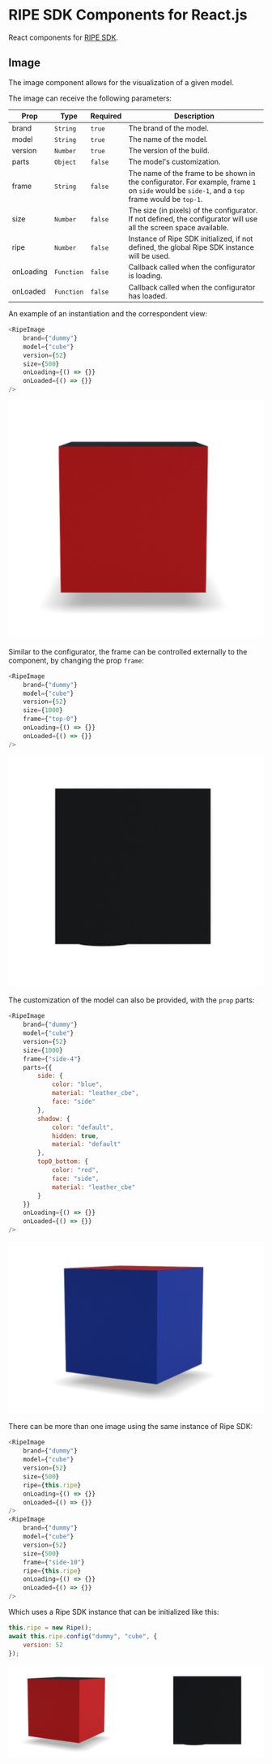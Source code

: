 # RIPE SDK Components for React.js

React components for [RIPE SDK](https://github.com/ripe-tech/ripe-sdk).

## Image

The image component allows for the visualization of a given model.

The image can receive the following parameters:

| Prop      | Type       | Required | Description                                                                                                                                    |
| --------- | ---------- | -------- | ---------------------------------------------------------------------------------------------------------------------------------------------- |
| brand     | `String`   | `true`   | The brand of the model.                                                                                                                        |
| model     | `String`   | `true`   | The name of the model.                                                                                                                         |
| version   | `Number`   | `true`   | The version of the build.                                                                                                                      |
| parts     | `Object`   | `false`  | The model's customization.                                                                                                                     |
| frame     | `String`   | `false`  | The name of the frame to be shown in the configurator. For example, frame `1` on `side` would be `side-1`, and a `top` frame would be `top-1`. |
| size      | `Number`   | `false`  | The size (in pixels) of the configurator. If not defined, the configurator will use all the screen space available.                            |
| ripe      | `Number`   | `false`  | Instance of Ripe SDK initialized, if not defined, the global Ripe SDK instance will be used.                                                   |
| onLoading | `Function` | `false`  | Callback called when the configurator is loading.                                                                                              |
| onLoaded  | `Function` | `false`  | Callback called when the configurator has loaded.                                                                                              |

An example of an instantiation and the correspondent view:

```javascript
<RipeImage
    brand={"dummy"}
    model={"cube"}
    version={52}
    size={500}
    onLoading={() => {}}
    onLoaded={() => {}}
/>
```

![Image Example](res/images/image.png)

Similar to the configurator, the frame can be controlled externally to the component, by changing the prop `frame`:

```javascript
<RipeImage
    brand={"dummy"}
    model={"cube"}
    version={52}
    size={1000}
    frame={"top-0"}
    onLoading={() => {}}
    onLoaded={() => {}}
/>
```

![Image with Frame Example](res/images/image-frame.png)

The customization of the model can also be provided, with the `prop` parts:

```javascript
<RipeImage
    brand={"dummy"}
    model={"cube"}
    version={52}
    size={1000}
    frame={"side-4"}
    parts={{
        side: {
            color: "blue",
            material: "leather_cbe",
            face: "side"
        },
        shadow: {
            color: "default",
            hidden: true,
            material: "default"
        },
        top0_bottom: {
            color: "red",
            face: "side",
            material: "leather_cbe"
        }
    }}
    onLoading={() => {}}
    onLoaded={() => {}}
/>
```

![Image with Parts Example](res/images/image-parts.png)

There can be more than one image using the same instance of Ripe SDK:

```javascript
<RipeImage
    brand={"dummy"}
    model={"cube"}
    version={52}
    size={500}
    ripe={this.ripe}
    onLoading={() => {}}
    onLoaded={() => {}}
/>
<RipeImage
    brand={"dummy"}
    model={"cube"}
    version={52}
    size={500}
    frame={"side-10"}
    ripe={this.ripe}
    onLoading={() => {}}
    onLoaded={() => {}}
/>
```

Which uses a Ripe SDK instance that can be initialized like this:

```javascript
this.ripe = new Ripe();
await this.ripe.config("dummy", "cube", {
    version: 52
});
```

![Multiple Images](res/images/multiple-images.png)
